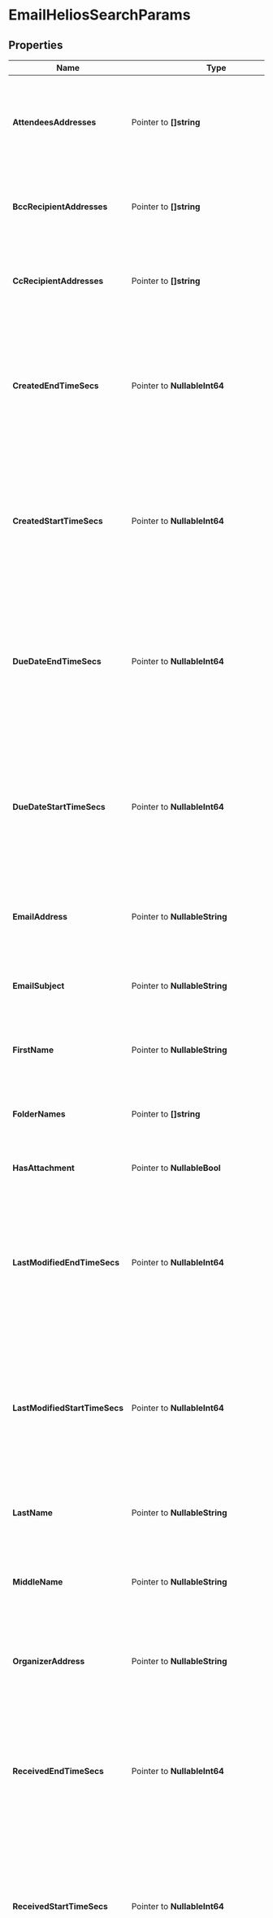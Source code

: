 # EmailHeliosSearchParams

## Properties

Name | Type | Description | Notes
------------ | ------------- | ------------- | -------------
**AttendeesAddresses** | Pointer to **[]string** | Filters the calendar items which have specified email addresses as attendees. | [optional] 
**BccRecipientAddresses** | Pointer to **[]string** | Filters the emails which are sent to specified email addresses in BCC. | [optional] 
**CcRecipientAddresses** | Pointer to **[]string** | Filters the emails which are sent to specified email addresses in CC. | [optional] 
**CreatedEndTimeSecs** | Pointer to **NullableInt64** | Specifies the end time in Unix timestamp epoch in seconds where the created time of the email/item is less than specified value. | [optional] 
**CreatedStartTimeSecs** | Pointer to **NullableInt64** | Specifies the start time in Unix timestamp epoch in seconds where the created time of the email/item is more than specified value. | [optional] 
**DueDateEndTimeSecs** | Pointer to **NullableInt64** | Specifies the end time in Unix timestamp epoch in seconds where the last modification time of the email/item is less than specified value. | [optional] 
**DueDateStartTimeSecs** | Pointer to **NullableInt64** | Specifies the start time in Unix timestamp epoch in seconds where the last modification time of the email/item is more than specified value. | [optional] 
**EmailAddress** | Pointer to **NullableString** | Filters the contact items which have specified text in email address. | [optional] 
**EmailSubject** | Pointer to **NullableString** | Filters the emails which have the specified text in its subject. | [optional] 
**FirstName** | Pointer to **NullableString** | Filters the contacts with specified text in first name. | [optional] 
**FolderNames** | Pointer to **[]string** | Filters the emails which are categorized to specified folders. | [optional] 
**HasAttachment** | Pointer to **NullableBool** | Filters the emails which have attachment. | [optional] 
**LastModifiedEndTimeSecs** | Pointer to **NullableInt64** | Specifies the end time in Unix timestamp epoch in seconds where the last modification time of the email/item is less than specified value. | [optional] 
**LastModifiedStartTimeSecs** | Pointer to **NullableInt64** | Specifies the start time in Unix timestamp epoch in seconds where the last modification time of the email/item is more than specified value. | [optional] 
**LastName** | Pointer to **NullableString** | Filters the contacts with specified text in last name. | [optional] 
**MiddleName** | Pointer to **NullableString** | Filters the contacts with specified text in middle name. | [optional] 
**OrganizerAddress** | Pointer to **NullableString** | Filters the calendar items which are organized by specified User&#39;s email address. | [optional] 
**ReceivedEndTimeSecs** | Pointer to **NullableInt64** | Specifies the end time in Unix timestamp epoch in seconds where the received time of the email is less than specified value. | [optional] 
**ReceivedStartTimeSecs** | Pointer to **NullableInt64** | Specifies the start time in Unix timestamp epoch in seconds where the received time of the email is more than specified value. | [optional] 
**RecipientAddresses** | Pointer to **[]string** | Filters the emails which are sent to specified email addresses. | [optional] 
**SenderAddress** | Pointer to **NullableString** | Filters the emails which are received from specified User&#39;s email address. | [optional] 
**SourceEnvironment** | Pointer to **NullableString** | Specifies the source environment. | [optional] 
**TaskStatusTypes** | Pointer to **[]string** | Specifies a list of task item status types. Task items having status within the given types will be returned. | [optional] 
**Types** | Pointer to **[]string** | Specifies a list of mailbox item types. Only items within the given types will be returned. | [optional] 
**O365Params** | Pointer to [**[]O365HeliosSearchEmailsRequestParams**](O365HeliosSearchEmailsRequestParams.md) | Specifies the O365 specific params to search emails. | [optional] 

## Methods

### NewEmailHeliosSearchParams

`func NewEmailHeliosSearchParams() *EmailHeliosSearchParams`

NewEmailHeliosSearchParams instantiates a new EmailHeliosSearchParams object
This constructor will assign default values to properties that have it defined,
and makes sure properties required by API are set, but the set of arguments
will change when the set of required properties is changed

### NewEmailHeliosSearchParamsWithDefaults

`func NewEmailHeliosSearchParamsWithDefaults() *EmailHeliosSearchParams`

NewEmailHeliosSearchParamsWithDefaults instantiates a new EmailHeliosSearchParams object
This constructor will only assign default values to properties that have it defined,
but it doesn't guarantee that properties required by API are set

### GetAttendeesAddresses

`func (o *EmailHeliosSearchParams) GetAttendeesAddresses() []string`

GetAttendeesAddresses returns the AttendeesAddresses field if non-nil, zero value otherwise.

### GetAttendeesAddressesOk

`func (o *EmailHeliosSearchParams) GetAttendeesAddressesOk() (*[]string, bool)`

GetAttendeesAddressesOk returns a tuple with the AttendeesAddresses field if it's non-nil, zero value otherwise
and a boolean to check if the value has been set.

### SetAttendeesAddresses

`func (o *EmailHeliosSearchParams) SetAttendeesAddresses(v []string)`

SetAttendeesAddresses sets AttendeesAddresses field to given value.

### HasAttendeesAddresses

`func (o *EmailHeliosSearchParams) HasAttendeesAddresses() bool`

HasAttendeesAddresses returns a boolean if a field has been set.

### SetAttendeesAddressesNil

`func (o *EmailHeliosSearchParams) SetAttendeesAddressesNil(b bool)`

 SetAttendeesAddressesNil sets the value for AttendeesAddresses to be an explicit nil

### UnsetAttendeesAddresses
`func (o *EmailHeliosSearchParams) UnsetAttendeesAddresses()`

UnsetAttendeesAddresses ensures that no value is present for AttendeesAddresses, not even an explicit nil
### GetBccRecipientAddresses

`func (o *EmailHeliosSearchParams) GetBccRecipientAddresses() []string`

GetBccRecipientAddresses returns the BccRecipientAddresses field if non-nil, zero value otherwise.

### GetBccRecipientAddressesOk

`func (o *EmailHeliosSearchParams) GetBccRecipientAddressesOk() (*[]string, bool)`

GetBccRecipientAddressesOk returns a tuple with the BccRecipientAddresses field if it's non-nil, zero value otherwise
and a boolean to check if the value has been set.

### SetBccRecipientAddresses

`func (o *EmailHeliosSearchParams) SetBccRecipientAddresses(v []string)`

SetBccRecipientAddresses sets BccRecipientAddresses field to given value.

### HasBccRecipientAddresses

`func (o *EmailHeliosSearchParams) HasBccRecipientAddresses() bool`

HasBccRecipientAddresses returns a boolean if a field has been set.

### SetBccRecipientAddressesNil

`func (o *EmailHeliosSearchParams) SetBccRecipientAddressesNil(b bool)`

 SetBccRecipientAddressesNil sets the value for BccRecipientAddresses to be an explicit nil

### UnsetBccRecipientAddresses
`func (o *EmailHeliosSearchParams) UnsetBccRecipientAddresses()`

UnsetBccRecipientAddresses ensures that no value is present for BccRecipientAddresses, not even an explicit nil
### GetCcRecipientAddresses

`func (o *EmailHeliosSearchParams) GetCcRecipientAddresses() []string`

GetCcRecipientAddresses returns the CcRecipientAddresses field if non-nil, zero value otherwise.

### GetCcRecipientAddressesOk

`func (o *EmailHeliosSearchParams) GetCcRecipientAddressesOk() (*[]string, bool)`

GetCcRecipientAddressesOk returns a tuple with the CcRecipientAddresses field if it's non-nil, zero value otherwise
and a boolean to check if the value has been set.

### SetCcRecipientAddresses

`func (o *EmailHeliosSearchParams) SetCcRecipientAddresses(v []string)`

SetCcRecipientAddresses sets CcRecipientAddresses field to given value.

### HasCcRecipientAddresses

`func (o *EmailHeliosSearchParams) HasCcRecipientAddresses() bool`

HasCcRecipientAddresses returns a boolean if a field has been set.

### SetCcRecipientAddressesNil

`func (o *EmailHeliosSearchParams) SetCcRecipientAddressesNil(b bool)`

 SetCcRecipientAddressesNil sets the value for CcRecipientAddresses to be an explicit nil

### UnsetCcRecipientAddresses
`func (o *EmailHeliosSearchParams) UnsetCcRecipientAddresses()`

UnsetCcRecipientAddresses ensures that no value is present for CcRecipientAddresses, not even an explicit nil
### GetCreatedEndTimeSecs

`func (o *EmailHeliosSearchParams) GetCreatedEndTimeSecs() int64`

GetCreatedEndTimeSecs returns the CreatedEndTimeSecs field if non-nil, zero value otherwise.

### GetCreatedEndTimeSecsOk

`func (o *EmailHeliosSearchParams) GetCreatedEndTimeSecsOk() (*int64, bool)`

GetCreatedEndTimeSecsOk returns a tuple with the CreatedEndTimeSecs field if it's non-nil, zero value otherwise
and a boolean to check if the value has been set.

### SetCreatedEndTimeSecs

`func (o *EmailHeliosSearchParams) SetCreatedEndTimeSecs(v int64)`

SetCreatedEndTimeSecs sets CreatedEndTimeSecs field to given value.

### HasCreatedEndTimeSecs

`func (o *EmailHeliosSearchParams) HasCreatedEndTimeSecs() bool`

HasCreatedEndTimeSecs returns a boolean if a field has been set.

### SetCreatedEndTimeSecsNil

`func (o *EmailHeliosSearchParams) SetCreatedEndTimeSecsNil(b bool)`

 SetCreatedEndTimeSecsNil sets the value for CreatedEndTimeSecs to be an explicit nil

### UnsetCreatedEndTimeSecs
`func (o *EmailHeliosSearchParams) UnsetCreatedEndTimeSecs()`

UnsetCreatedEndTimeSecs ensures that no value is present for CreatedEndTimeSecs, not even an explicit nil
### GetCreatedStartTimeSecs

`func (o *EmailHeliosSearchParams) GetCreatedStartTimeSecs() int64`

GetCreatedStartTimeSecs returns the CreatedStartTimeSecs field if non-nil, zero value otherwise.

### GetCreatedStartTimeSecsOk

`func (o *EmailHeliosSearchParams) GetCreatedStartTimeSecsOk() (*int64, bool)`

GetCreatedStartTimeSecsOk returns a tuple with the CreatedStartTimeSecs field if it's non-nil, zero value otherwise
and a boolean to check if the value has been set.

### SetCreatedStartTimeSecs

`func (o *EmailHeliosSearchParams) SetCreatedStartTimeSecs(v int64)`

SetCreatedStartTimeSecs sets CreatedStartTimeSecs field to given value.

### HasCreatedStartTimeSecs

`func (o *EmailHeliosSearchParams) HasCreatedStartTimeSecs() bool`

HasCreatedStartTimeSecs returns a boolean if a field has been set.

### SetCreatedStartTimeSecsNil

`func (o *EmailHeliosSearchParams) SetCreatedStartTimeSecsNil(b bool)`

 SetCreatedStartTimeSecsNil sets the value for CreatedStartTimeSecs to be an explicit nil

### UnsetCreatedStartTimeSecs
`func (o *EmailHeliosSearchParams) UnsetCreatedStartTimeSecs()`

UnsetCreatedStartTimeSecs ensures that no value is present for CreatedStartTimeSecs, not even an explicit nil
### GetDueDateEndTimeSecs

`func (o *EmailHeliosSearchParams) GetDueDateEndTimeSecs() int64`

GetDueDateEndTimeSecs returns the DueDateEndTimeSecs field if non-nil, zero value otherwise.

### GetDueDateEndTimeSecsOk

`func (o *EmailHeliosSearchParams) GetDueDateEndTimeSecsOk() (*int64, bool)`

GetDueDateEndTimeSecsOk returns a tuple with the DueDateEndTimeSecs field if it's non-nil, zero value otherwise
and a boolean to check if the value has been set.

### SetDueDateEndTimeSecs

`func (o *EmailHeliosSearchParams) SetDueDateEndTimeSecs(v int64)`

SetDueDateEndTimeSecs sets DueDateEndTimeSecs field to given value.

### HasDueDateEndTimeSecs

`func (o *EmailHeliosSearchParams) HasDueDateEndTimeSecs() bool`

HasDueDateEndTimeSecs returns a boolean if a field has been set.

### SetDueDateEndTimeSecsNil

`func (o *EmailHeliosSearchParams) SetDueDateEndTimeSecsNil(b bool)`

 SetDueDateEndTimeSecsNil sets the value for DueDateEndTimeSecs to be an explicit nil

### UnsetDueDateEndTimeSecs
`func (o *EmailHeliosSearchParams) UnsetDueDateEndTimeSecs()`

UnsetDueDateEndTimeSecs ensures that no value is present for DueDateEndTimeSecs, not even an explicit nil
### GetDueDateStartTimeSecs

`func (o *EmailHeliosSearchParams) GetDueDateStartTimeSecs() int64`

GetDueDateStartTimeSecs returns the DueDateStartTimeSecs field if non-nil, zero value otherwise.

### GetDueDateStartTimeSecsOk

`func (o *EmailHeliosSearchParams) GetDueDateStartTimeSecsOk() (*int64, bool)`

GetDueDateStartTimeSecsOk returns a tuple with the DueDateStartTimeSecs field if it's non-nil, zero value otherwise
and a boolean to check if the value has been set.

### SetDueDateStartTimeSecs

`func (o *EmailHeliosSearchParams) SetDueDateStartTimeSecs(v int64)`

SetDueDateStartTimeSecs sets DueDateStartTimeSecs field to given value.

### HasDueDateStartTimeSecs

`func (o *EmailHeliosSearchParams) HasDueDateStartTimeSecs() bool`

HasDueDateStartTimeSecs returns a boolean if a field has been set.

### SetDueDateStartTimeSecsNil

`func (o *EmailHeliosSearchParams) SetDueDateStartTimeSecsNil(b bool)`

 SetDueDateStartTimeSecsNil sets the value for DueDateStartTimeSecs to be an explicit nil

### UnsetDueDateStartTimeSecs
`func (o *EmailHeliosSearchParams) UnsetDueDateStartTimeSecs()`

UnsetDueDateStartTimeSecs ensures that no value is present for DueDateStartTimeSecs, not even an explicit nil
### GetEmailAddress

`func (o *EmailHeliosSearchParams) GetEmailAddress() string`

GetEmailAddress returns the EmailAddress field if non-nil, zero value otherwise.

### GetEmailAddressOk

`func (o *EmailHeliosSearchParams) GetEmailAddressOk() (*string, bool)`

GetEmailAddressOk returns a tuple with the EmailAddress field if it's non-nil, zero value otherwise
and a boolean to check if the value has been set.

### SetEmailAddress

`func (o *EmailHeliosSearchParams) SetEmailAddress(v string)`

SetEmailAddress sets EmailAddress field to given value.

### HasEmailAddress

`func (o *EmailHeliosSearchParams) HasEmailAddress() bool`

HasEmailAddress returns a boolean if a field has been set.

### SetEmailAddressNil

`func (o *EmailHeliosSearchParams) SetEmailAddressNil(b bool)`

 SetEmailAddressNil sets the value for EmailAddress to be an explicit nil

### UnsetEmailAddress
`func (o *EmailHeliosSearchParams) UnsetEmailAddress()`

UnsetEmailAddress ensures that no value is present for EmailAddress, not even an explicit nil
### GetEmailSubject

`func (o *EmailHeliosSearchParams) GetEmailSubject() string`

GetEmailSubject returns the EmailSubject field if non-nil, zero value otherwise.

### GetEmailSubjectOk

`func (o *EmailHeliosSearchParams) GetEmailSubjectOk() (*string, bool)`

GetEmailSubjectOk returns a tuple with the EmailSubject field if it's non-nil, zero value otherwise
and a boolean to check if the value has been set.

### SetEmailSubject

`func (o *EmailHeliosSearchParams) SetEmailSubject(v string)`

SetEmailSubject sets EmailSubject field to given value.

### HasEmailSubject

`func (o *EmailHeliosSearchParams) HasEmailSubject() bool`

HasEmailSubject returns a boolean if a field has been set.

### SetEmailSubjectNil

`func (o *EmailHeliosSearchParams) SetEmailSubjectNil(b bool)`

 SetEmailSubjectNil sets the value for EmailSubject to be an explicit nil

### UnsetEmailSubject
`func (o *EmailHeliosSearchParams) UnsetEmailSubject()`

UnsetEmailSubject ensures that no value is present for EmailSubject, not even an explicit nil
### GetFirstName

`func (o *EmailHeliosSearchParams) GetFirstName() string`

GetFirstName returns the FirstName field if non-nil, zero value otherwise.

### GetFirstNameOk

`func (o *EmailHeliosSearchParams) GetFirstNameOk() (*string, bool)`

GetFirstNameOk returns a tuple with the FirstName field if it's non-nil, zero value otherwise
and a boolean to check if the value has been set.

### SetFirstName

`func (o *EmailHeliosSearchParams) SetFirstName(v string)`

SetFirstName sets FirstName field to given value.

### HasFirstName

`func (o *EmailHeliosSearchParams) HasFirstName() bool`

HasFirstName returns a boolean if a field has been set.

### SetFirstNameNil

`func (o *EmailHeliosSearchParams) SetFirstNameNil(b bool)`

 SetFirstNameNil sets the value for FirstName to be an explicit nil

### UnsetFirstName
`func (o *EmailHeliosSearchParams) UnsetFirstName()`

UnsetFirstName ensures that no value is present for FirstName, not even an explicit nil
### GetFolderNames

`func (o *EmailHeliosSearchParams) GetFolderNames() []string`

GetFolderNames returns the FolderNames field if non-nil, zero value otherwise.

### GetFolderNamesOk

`func (o *EmailHeliosSearchParams) GetFolderNamesOk() (*[]string, bool)`

GetFolderNamesOk returns a tuple with the FolderNames field if it's non-nil, zero value otherwise
and a boolean to check if the value has been set.

### SetFolderNames

`func (o *EmailHeliosSearchParams) SetFolderNames(v []string)`

SetFolderNames sets FolderNames field to given value.

### HasFolderNames

`func (o *EmailHeliosSearchParams) HasFolderNames() bool`

HasFolderNames returns a boolean if a field has been set.

### SetFolderNamesNil

`func (o *EmailHeliosSearchParams) SetFolderNamesNil(b bool)`

 SetFolderNamesNil sets the value for FolderNames to be an explicit nil

### UnsetFolderNames
`func (o *EmailHeliosSearchParams) UnsetFolderNames()`

UnsetFolderNames ensures that no value is present for FolderNames, not even an explicit nil
### GetHasAttachment

`func (o *EmailHeliosSearchParams) GetHasAttachment() bool`

GetHasAttachment returns the HasAttachment field if non-nil, zero value otherwise.

### GetHasAttachmentOk

`func (o *EmailHeliosSearchParams) GetHasAttachmentOk() (*bool, bool)`

GetHasAttachmentOk returns a tuple with the HasAttachment field if it's non-nil, zero value otherwise
and a boolean to check if the value has been set.

### SetHasAttachment

`func (o *EmailHeliosSearchParams) SetHasAttachment(v bool)`

SetHasAttachment sets HasAttachment field to given value.

### HasHasAttachment

`func (o *EmailHeliosSearchParams) HasHasAttachment() bool`

HasHasAttachment returns a boolean if a field has been set.

### SetHasAttachmentNil

`func (o *EmailHeliosSearchParams) SetHasAttachmentNil(b bool)`

 SetHasAttachmentNil sets the value for HasAttachment to be an explicit nil

### UnsetHasAttachment
`func (o *EmailHeliosSearchParams) UnsetHasAttachment()`

UnsetHasAttachment ensures that no value is present for HasAttachment, not even an explicit nil
### GetLastModifiedEndTimeSecs

`func (o *EmailHeliosSearchParams) GetLastModifiedEndTimeSecs() int64`

GetLastModifiedEndTimeSecs returns the LastModifiedEndTimeSecs field if non-nil, zero value otherwise.

### GetLastModifiedEndTimeSecsOk

`func (o *EmailHeliosSearchParams) GetLastModifiedEndTimeSecsOk() (*int64, bool)`

GetLastModifiedEndTimeSecsOk returns a tuple with the LastModifiedEndTimeSecs field if it's non-nil, zero value otherwise
and a boolean to check if the value has been set.

### SetLastModifiedEndTimeSecs

`func (o *EmailHeliosSearchParams) SetLastModifiedEndTimeSecs(v int64)`

SetLastModifiedEndTimeSecs sets LastModifiedEndTimeSecs field to given value.

### HasLastModifiedEndTimeSecs

`func (o *EmailHeliosSearchParams) HasLastModifiedEndTimeSecs() bool`

HasLastModifiedEndTimeSecs returns a boolean if a field has been set.

### SetLastModifiedEndTimeSecsNil

`func (o *EmailHeliosSearchParams) SetLastModifiedEndTimeSecsNil(b bool)`

 SetLastModifiedEndTimeSecsNil sets the value for LastModifiedEndTimeSecs to be an explicit nil

### UnsetLastModifiedEndTimeSecs
`func (o *EmailHeliosSearchParams) UnsetLastModifiedEndTimeSecs()`

UnsetLastModifiedEndTimeSecs ensures that no value is present for LastModifiedEndTimeSecs, not even an explicit nil
### GetLastModifiedStartTimeSecs

`func (o *EmailHeliosSearchParams) GetLastModifiedStartTimeSecs() int64`

GetLastModifiedStartTimeSecs returns the LastModifiedStartTimeSecs field if non-nil, zero value otherwise.

### GetLastModifiedStartTimeSecsOk

`func (o *EmailHeliosSearchParams) GetLastModifiedStartTimeSecsOk() (*int64, bool)`

GetLastModifiedStartTimeSecsOk returns a tuple with the LastModifiedStartTimeSecs field if it's non-nil, zero value otherwise
and a boolean to check if the value has been set.

### SetLastModifiedStartTimeSecs

`func (o *EmailHeliosSearchParams) SetLastModifiedStartTimeSecs(v int64)`

SetLastModifiedStartTimeSecs sets LastModifiedStartTimeSecs field to given value.

### HasLastModifiedStartTimeSecs

`func (o *EmailHeliosSearchParams) HasLastModifiedStartTimeSecs() bool`

HasLastModifiedStartTimeSecs returns a boolean if a field has been set.

### SetLastModifiedStartTimeSecsNil

`func (o *EmailHeliosSearchParams) SetLastModifiedStartTimeSecsNil(b bool)`

 SetLastModifiedStartTimeSecsNil sets the value for LastModifiedStartTimeSecs to be an explicit nil

### UnsetLastModifiedStartTimeSecs
`func (o *EmailHeliosSearchParams) UnsetLastModifiedStartTimeSecs()`

UnsetLastModifiedStartTimeSecs ensures that no value is present for LastModifiedStartTimeSecs, not even an explicit nil
### GetLastName

`func (o *EmailHeliosSearchParams) GetLastName() string`

GetLastName returns the LastName field if non-nil, zero value otherwise.

### GetLastNameOk

`func (o *EmailHeliosSearchParams) GetLastNameOk() (*string, bool)`

GetLastNameOk returns a tuple with the LastName field if it's non-nil, zero value otherwise
and a boolean to check if the value has been set.

### SetLastName

`func (o *EmailHeliosSearchParams) SetLastName(v string)`

SetLastName sets LastName field to given value.

### HasLastName

`func (o *EmailHeliosSearchParams) HasLastName() bool`

HasLastName returns a boolean if a field has been set.

### SetLastNameNil

`func (o *EmailHeliosSearchParams) SetLastNameNil(b bool)`

 SetLastNameNil sets the value for LastName to be an explicit nil

### UnsetLastName
`func (o *EmailHeliosSearchParams) UnsetLastName()`

UnsetLastName ensures that no value is present for LastName, not even an explicit nil
### GetMiddleName

`func (o *EmailHeliosSearchParams) GetMiddleName() string`

GetMiddleName returns the MiddleName field if non-nil, zero value otherwise.

### GetMiddleNameOk

`func (o *EmailHeliosSearchParams) GetMiddleNameOk() (*string, bool)`

GetMiddleNameOk returns a tuple with the MiddleName field if it's non-nil, zero value otherwise
and a boolean to check if the value has been set.

### SetMiddleName

`func (o *EmailHeliosSearchParams) SetMiddleName(v string)`

SetMiddleName sets MiddleName field to given value.

### HasMiddleName

`func (o *EmailHeliosSearchParams) HasMiddleName() bool`

HasMiddleName returns a boolean if a field has been set.

### SetMiddleNameNil

`func (o *EmailHeliosSearchParams) SetMiddleNameNil(b bool)`

 SetMiddleNameNil sets the value for MiddleName to be an explicit nil

### UnsetMiddleName
`func (o *EmailHeliosSearchParams) UnsetMiddleName()`

UnsetMiddleName ensures that no value is present for MiddleName, not even an explicit nil
### GetOrganizerAddress

`func (o *EmailHeliosSearchParams) GetOrganizerAddress() string`

GetOrganizerAddress returns the OrganizerAddress field if non-nil, zero value otherwise.

### GetOrganizerAddressOk

`func (o *EmailHeliosSearchParams) GetOrganizerAddressOk() (*string, bool)`

GetOrganizerAddressOk returns a tuple with the OrganizerAddress field if it's non-nil, zero value otherwise
and a boolean to check if the value has been set.

### SetOrganizerAddress

`func (o *EmailHeliosSearchParams) SetOrganizerAddress(v string)`

SetOrganizerAddress sets OrganizerAddress field to given value.

### HasOrganizerAddress

`func (o *EmailHeliosSearchParams) HasOrganizerAddress() bool`

HasOrganizerAddress returns a boolean if a field has been set.

### SetOrganizerAddressNil

`func (o *EmailHeliosSearchParams) SetOrganizerAddressNil(b bool)`

 SetOrganizerAddressNil sets the value for OrganizerAddress to be an explicit nil

### UnsetOrganizerAddress
`func (o *EmailHeliosSearchParams) UnsetOrganizerAddress()`

UnsetOrganizerAddress ensures that no value is present for OrganizerAddress, not even an explicit nil
### GetReceivedEndTimeSecs

`func (o *EmailHeliosSearchParams) GetReceivedEndTimeSecs() int64`

GetReceivedEndTimeSecs returns the ReceivedEndTimeSecs field if non-nil, zero value otherwise.

### GetReceivedEndTimeSecsOk

`func (o *EmailHeliosSearchParams) GetReceivedEndTimeSecsOk() (*int64, bool)`

GetReceivedEndTimeSecsOk returns a tuple with the ReceivedEndTimeSecs field if it's non-nil, zero value otherwise
and a boolean to check if the value has been set.

### SetReceivedEndTimeSecs

`func (o *EmailHeliosSearchParams) SetReceivedEndTimeSecs(v int64)`

SetReceivedEndTimeSecs sets ReceivedEndTimeSecs field to given value.

### HasReceivedEndTimeSecs

`func (o *EmailHeliosSearchParams) HasReceivedEndTimeSecs() bool`

HasReceivedEndTimeSecs returns a boolean if a field has been set.

### SetReceivedEndTimeSecsNil

`func (o *EmailHeliosSearchParams) SetReceivedEndTimeSecsNil(b bool)`

 SetReceivedEndTimeSecsNil sets the value for ReceivedEndTimeSecs to be an explicit nil

### UnsetReceivedEndTimeSecs
`func (o *EmailHeliosSearchParams) UnsetReceivedEndTimeSecs()`

UnsetReceivedEndTimeSecs ensures that no value is present for ReceivedEndTimeSecs, not even an explicit nil
### GetReceivedStartTimeSecs

`func (o *EmailHeliosSearchParams) GetReceivedStartTimeSecs() int64`

GetReceivedStartTimeSecs returns the ReceivedStartTimeSecs field if non-nil, zero value otherwise.

### GetReceivedStartTimeSecsOk

`func (o *EmailHeliosSearchParams) GetReceivedStartTimeSecsOk() (*int64, bool)`

GetReceivedStartTimeSecsOk returns a tuple with the ReceivedStartTimeSecs field if it's non-nil, zero value otherwise
and a boolean to check if the value has been set.

### SetReceivedStartTimeSecs

`func (o *EmailHeliosSearchParams) SetReceivedStartTimeSecs(v int64)`

SetReceivedStartTimeSecs sets ReceivedStartTimeSecs field to given value.

### HasReceivedStartTimeSecs

`func (o *EmailHeliosSearchParams) HasReceivedStartTimeSecs() bool`

HasReceivedStartTimeSecs returns a boolean if a field has been set.

### SetReceivedStartTimeSecsNil

`func (o *EmailHeliosSearchParams) SetReceivedStartTimeSecsNil(b bool)`

 SetReceivedStartTimeSecsNil sets the value for ReceivedStartTimeSecs to be an explicit nil

### UnsetReceivedStartTimeSecs
`func (o *EmailHeliosSearchParams) UnsetReceivedStartTimeSecs()`

UnsetReceivedStartTimeSecs ensures that no value is present for ReceivedStartTimeSecs, not even an explicit nil
### GetRecipientAddresses

`func (o *EmailHeliosSearchParams) GetRecipientAddresses() []string`

GetRecipientAddresses returns the RecipientAddresses field if non-nil, zero value otherwise.

### GetRecipientAddressesOk

`func (o *EmailHeliosSearchParams) GetRecipientAddressesOk() (*[]string, bool)`

GetRecipientAddressesOk returns a tuple with the RecipientAddresses field if it's non-nil, zero value otherwise
and a boolean to check if the value has been set.

### SetRecipientAddresses

`func (o *EmailHeliosSearchParams) SetRecipientAddresses(v []string)`

SetRecipientAddresses sets RecipientAddresses field to given value.

### HasRecipientAddresses

`func (o *EmailHeliosSearchParams) HasRecipientAddresses() bool`

HasRecipientAddresses returns a boolean if a field has been set.

### SetRecipientAddressesNil

`func (o *EmailHeliosSearchParams) SetRecipientAddressesNil(b bool)`

 SetRecipientAddressesNil sets the value for RecipientAddresses to be an explicit nil

### UnsetRecipientAddresses
`func (o *EmailHeliosSearchParams) UnsetRecipientAddresses()`

UnsetRecipientAddresses ensures that no value is present for RecipientAddresses, not even an explicit nil
### GetSenderAddress

`func (o *EmailHeliosSearchParams) GetSenderAddress() string`

GetSenderAddress returns the SenderAddress field if non-nil, zero value otherwise.

### GetSenderAddressOk

`func (o *EmailHeliosSearchParams) GetSenderAddressOk() (*string, bool)`

GetSenderAddressOk returns a tuple with the SenderAddress field if it's non-nil, zero value otherwise
and a boolean to check if the value has been set.

### SetSenderAddress

`func (o *EmailHeliosSearchParams) SetSenderAddress(v string)`

SetSenderAddress sets SenderAddress field to given value.

### HasSenderAddress

`func (o *EmailHeliosSearchParams) HasSenderAddress() bool`

HasSenderAddress returns a boolean if a field has been set.

### SetSenderAddressNil

`func (o *EmailHeliosSearchParams) SetSenderAddressNil(b bool)`

 SetSenderAddressNil sets the value for SenderAddress to be an explicit nil

### UnsetSenderAddress
`func (o *EmailHeliosSearchParams) UnsetSenderAddress()`

UnsetSenderAddress ensures that no value is present for SenderAddress, not even an explicit nil
### GetSourceEnvironment

`func (o *EmailHeliosSearchParams) GetSourceEnvironment() string`

GetSourceEnvironment returns the SourceEnvironment field if non-nil, zero value otherwise.

### GetSourceEnvironmentOk

`func (o *EmailHeliosSearchParams) GetSourceEnvironmentOk() (*string, bool)`

GetSourceEnvironmentOk returns a tuple with the SourceEnvironment field if it's non-nil, zero value otherwise
and a boolean to check if the value has been set.

### SetSourceEnvironment

`func (o *EmailHeliosSearchParams) SetSourceEnvironment(v string)`

SetSourceEnvironment sets SourceEnvironment field to given value.

### HasSourceEnvironment

`func (o *EmailHeliosSearchParams) HasSourceEnvironment() bool`

HasSourceEnvironment returns a boolean if a field has been set.

### SetSourceEnvironmentNil

`func (o *EmailHeliosSearchParams) SetSourceEnvironmentNil(b bool)`

 SetSourceEnvironmentNil sets the value for SourceEnvironment to be an explicit nil

### UnsetSourceEnvironment
`func (o *EmailHeliosSearchParams) UnsetSourceEnvironment()`

UnsetSourceEnvironment ensures that no value is present for SourceEnvironment, not even an explicit nil
### GetTaskStatusTypes

`func (o *EmailHeliosSearchParams) GetTaskStatusTypes() []string`

GetTaskStatusTypes returns the TaskStatusTypes field if non-nil, zero value otherwise.

### GetTaskStatusTypesOk

`func (o *EmailHeliosSearchParams) GetTaskStatusTypesOk() (*[]string, bool)`

GetTaskStatusTypesOk returns a tuple with the TaskStatusTypes field if it's non-nil, zero value otherwise
and a boolean to check if the value has been set.

### SetTaskStatusTypes

`func (o *EmailHeliosSearchParams) SetTaskStatusTypes(v []string)`

SetTaskStatusTypes sets TaskStatusTypes field to given value.

### HasTaskStatusTypes

`func (o *EmailHeliosSearchParams) HasTaskStatusTypes() bool`

HasTaskStatusTypes returns a boolean if a field has been set.

### SetTaskStatusTypesNil

`func (o *EmailHeliosSearchParams) SetTaskStatusTypesNil(b bool)`

 SetTaskStatusTypesNil sets the value for TaskStatusTypes to be an explicit nil

### UnsetTaskStatusTypes
`func (o *EmailHeliosSearchParams) UnsetTaskStatusTypes()`

UnsetTaskStatusTypes ensures that no value is present for TaskStatusTypes, not even an explicit nil
### GetTypes

`func (o *EmailHeliosSearchParams) GetTypes() []string`

GetTypes returns the Types field if non-nil, zero value otherwise.

### GetTypesOk

`func (o *EmailHeliosSearchParams) GetTypesOk() (*[]string, bool)`

GetTypesOk returns a tuple with the Types field if it's non-nil, zero value otherwise
and a boolean to check if the value has been set.

### SetTypes

`func (o *EmailHeliosSearchParams) SetTypes(v []string)`

SetTypes sets Types field to given value.

### HasTypes

`func (o *EmailHeliosSearchParams) HasTypes() bool`

HasTypes returns a boolean if a field has been set.

### SetTypesNil

`func (o *EmailHeliosSearchParams) SetTypesNil(b bool)`

 SetTypesNil sets the value for Types to be an explicit nil

### UnsetTypes
`func (o *EmailHeliosSearchParams) UnsetTypes()`

UnsetTypes ensures that no value is present for Types, not even an explicit nil
### GetO365Params

`func (o *EmailHeliosSearchParams) GetO365Params() []O365HeliosSearchEmailsRequestParams`

GetO365Params returns the O365Params field if non-nil, zero value otherwise.

### GetO365ParamsOk

`func (o *EmailHeliosSearchParams) GetO365ParamsOk() (*[]O365HeliosSearchEmailsRequestParams, bool)`

GetO365ParamsOk returns a tuple with the O365Params field if it's non-nil, zero value otherwise
and a boolean to check if the value has been set.

### SetO365Params

`func (o *EmailHeliosSearchParams) SetO365Params(v []O365HeliosSearchEmailsRequestParams)`

SetO365Params sets O365Params field to given value.

### HasO365Params

`func (o *EmailHeliosSearchParams) HasO365Params() bool`

HasO365Params returns a boolean if a field has been set.

### SetO365ParamsNil

`func (o *EmailHeliosSearchParams) SetO365ParamsNil(b bool)`

 SetO365ParamsNil sets the value for O365Params to be an explicit nil

### UnsetO365Params
`func (o *EmailHeliosSearchParams) UnsetO365Params()`

UnsetO365Params ensures that no value is present for O365Params, not even an explicit nil

[[Back to Model list]](../README.md#documentation-for-models) [[Back to API list]](../README.md#documentation-for-api-endpoints) [[Back to README]](../README.md)


